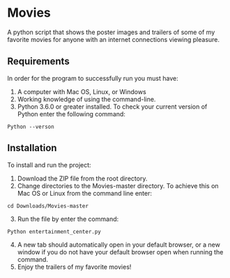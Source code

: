 # Movies

A python script that shows the poster images and trailers of some of my favorite movies for anyone with an internet connections viewing pleasure.

## Requirements

In order for the program to successfully run you must have:

1. A computer with Mac OS, Linux, or Windows
2. Working knowledge of using the command-line.
3. Python 3.6.0 or greater installed. To check your current version
of Python enter the following command:
```
Python --verson
```

## Installation

To install and run the project:
1. Download the ZIP file from the root directory.
2. Change directories to the Movies-master directory.
To achieve this on Mac OS or Linux from the command line enter:
```
cd Downloads/Movies-master
```
3. Run the file by enter the command:
```
Python entertainment_center.py
```
4. A new tab should automatically open in your default browser, or a new window if you do not have your default browser open when running the command.
5. Enjoy the trailers of my favorite movies!
